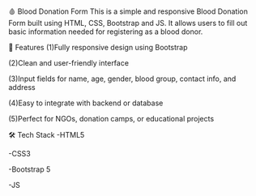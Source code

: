 🩸 Blood Donation Form
This is a simple and responsive Blood Donation Form built using HTML, CSS,  Bootstrap and JS. It allows users to fill out basic information needed for registering as a blood donor.

📌 Features
(1)Fully responsive design using Bootstrap

(2)Clean and user-friendly interface

(3)Input fields for name, age, gender, blood group, contact info, and address

(4)Easy to integrate with backend or database

(5)Perfect for NGOs, donation camps, or educational projects

🛠️ Tech Stack
-HTML5

-CSS3

-Bootstrap 5

-JS



